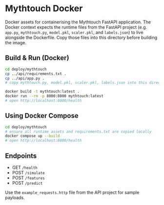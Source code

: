 # Mythtouch Docker

Docker assets for containerising the Mythtouch FastAPI application. The Docker context expects the runtime files from the FastAPI project (e.g. `app.py`, `mythtouch.py`, `model.pkl`, `scaler.pkl`, and `labels.json`) to live alongside the Dockerfile. Copy those files into this directory before building the image.

## Build & Run (Docker)

```bash
cd deploy/mythtouch
cp ../api/requirements.txt .
cp ../api/app.py .
# copy mythtouch.py, model.pkl, scaler.pkl, labels.json into this directory

docker build -t mythtouch:latest .
docker run --rm -p 8000:8000 mythtouch:latest
# open http://localhost:8000/health
```

## Using Docker Compose

```bash
cd deploy/mythtouch
# ensure all runtime assets and requirements.txt are copied locally
docker compose up --build
# open http://localhost:8000/health
```

## Endpoints

- GET `/health`
- POST `/simulate`
- POST `/features`
- POST `/predict`

Use the `example_requests.http` file from the API project for sample payloads.
